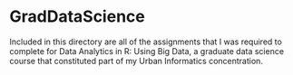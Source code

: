 # GradDataScience

Included in this directory are all of the assignments that I was required to complete for Data Analytics in R: Using Big Data, a graduate data science course that constituted part of my Urban Informatics concentration.
